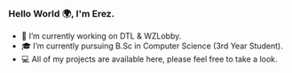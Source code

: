 ### Hello World 🌍, I'm Erez.

- 🔭 I’m currently working on DTL & WZLobby.
- 🎓 I’m currently pursuing B.Sc in Computer Science (3rd Year Student).
- 💻 All of my projects are available here, please feel free to take a look.
